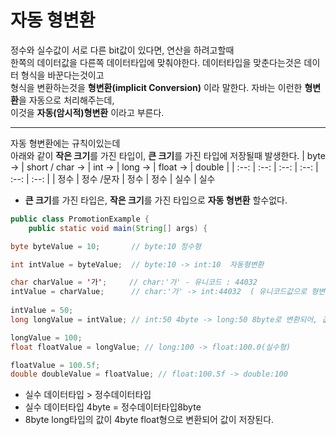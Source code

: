 # 자동 형변환
정수와 실수값이 서로 다른 bit값이 있다면, 연산을 하려고할때<br> 
한쪽의 데이터값을 다른쪽 데이터타입에 맞춰야한다. 
데이터타입을 맞춘다는것은  데이터 형식을 바꾼다는것이고<br>
형식을 변환하는것을  **형변환(implicit Conversion)**  이라 말한다.
자바는 이런한 **형변환**을 자동으로 처리해주는데, <br>
이것을 **자동(암시적)형변환** 이라고 부른다.

---

자동 형변환에는 규칙이있는데<br>
아래와 같이 **작은 크기**를 가진 타입이, **큰 크기**를 가진 타입에 저장될때 발생한다. 
| byte -> | short / char -> | int -> | long -> | float -> | double |
| :--: | :--: | :--: | :--: | :--: | :--: |
| 정수 | 정수 /문자 | 정수 | 정수 | 실수 | 실수

* **큰 크기**를 가진 타입은, **작은 크기**를 가진 타입으로 **자동 형변환** 할수없다.

```java
public class PromotionExample {
	public static void main(String[] args) {

byte byteValue = 10;       // byte:10 정수형

int intValue = byteValue;  // byte:10 -> int:10  자동형변환 

char charValue = '가';     // char:'가' - 유니코드 : 44032
intValue = charValue;      // char:'가' -> int:44032  ( 유니코드값으로 형변환된다.)
                        
intValue = 50;
long longValue = intValue; // int:50 4byte -> long:50 8byte로 변환되어, 값이 할당.

longValue = 100;	    
float floatValue = longValue; // long:100 -> float:100.0(실수형)

floatValue = 100.5f;
double doubleValue = floatValue; // float:100.5f -> double:100
```
*  실수 데이터타입 > 정수데이터타입
*  실수 데이터타입 4byte = 정수데이터타입8byte
*  8byte long타입의 값이 4byte float형으로 변환되어 값이 저장된다.

